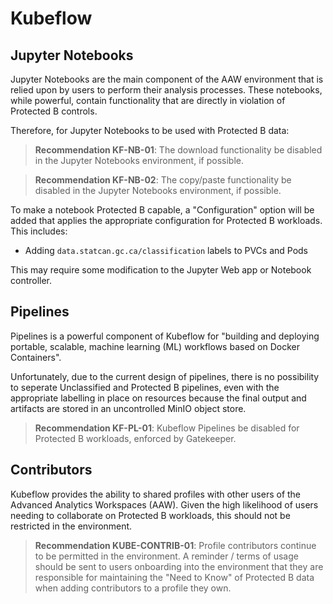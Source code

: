 # Kubeflow
## Jupyter Notebooks

Jupyter Notebooks are the main component of the AAW environment that
is relied upon by users to perform their analysis processes. These
notebooks, while powerful, contain functionality that are directly
in violation of Protected B controls.

Therefore, for Jupyter Notebooks to be used with Protected B data:

> **Recommendation KF-NB-01**: The download functionality be disabled
> in the Jupyter Notebooks environment, if possible.

> **Recommendation KF-NB-02**: The copy/paste functionality be disabled
> in the Jupyter Notebooks environment, if possible.

To make a notebook Protected B capable, a "Configuration" option will
be added that applies the appropriate configuration for Protected B
workloads. This includes:

- Adding `data.statcan.gc.ca/classification` labels to PVCs and Pods

This may require some modification to the Jupyter Web app or Notebook
controller.

## Pipelines

Pipelines is a powerful component of Kubeflow for "building and
deploying portable, scalable, machine learning (ML) workflows based
on Docker Containers".

Unfortunately, due to the current design of pipelines, there is
no possibility to seperate Unclassified and Protected B pipelines,
even with the appropriate labelling in place on resources because
the final output and artifacts are stored in an uncontrolled
MinIO object store.

> **Recommendation KF-PL-01**: Kubeflow Pipelines be disabled
> for Protected B workloads, enforced by Gatekeeper.

## Contributors

Kubeflow provides the ability to shared profiles with other users
of the Advanced Analytics Workspaces (AAW). Given the high likelihood
of users needing to collaborate on Protected B workloads, this should
not be restricted in the environment.

> **Recommendation KUBE-CONTRIB-01**: Profile contributors continue
> to be permitted in the environment. A reminder / terms of usage
> should be sent to users onboarding into the environment that
> they are responsible for maintaining the "Need to Know" of
> Protected B data when adding contributors to a profile they own.
